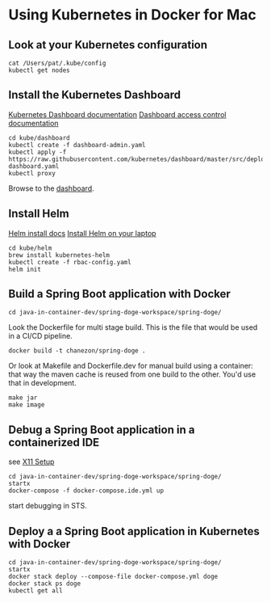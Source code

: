 # Using Kubernetes in Docker for Mac

## Look at your Kubernetes configuration

```
cat /Users/pat/.kube/config
kubectl get nodes
```

## Install the Kubernetes Dashboard

[Kubernetes Dashboard documentation](https://github.com/kubernetes/dashboard#kubernetes-dashboard)
[Dashboard access control documentation](https://github.com/kubernetes/dashboard/wiki/Access-control#admin-privileges)

```
cd kube/dashboard
kubectl create -f dashboard-admin.yaml
kubectl apply -f https://raw.githubusercontent.com/kubernetes/dashboard/master/src/deploy/recommended/kubernetes-dashboard.yaml
kubectl proxy
```

Browse to the [dashboard](http://localhost:8001/api/v1/namespaces/kube-system/services/https:kubernetes-dashboard:/proxy/).

## Install Helm

[Helm install docs](https://github.com/kubernetes/helm/blob/master/docs/quickstart.md)
[Install Helm on your laptop](https://github.com/kubernetes/helm/blob/master/docs/install.md)

```
cd kube/helm
brew install kubernetes-helm
kubectl create -f rbac-config.yaml
helm init
```

## Build a Spring Boot application with Docker

```
cd java-in-container-dev/spring-doge-workspace/spring-doge/
```

Look the Dockerfile for multi stage build. This is the file that would be used in a CI/CD pipeline.

```
docker build -t chanezon/spring-doge .
```

Or look at Makefile and Dockerfile.dev for manual build using a container: that way the maven cache is reused from one build to the other. You'd use that in development.

```
make jar
make image
```

## Debug a Spring Boot application in a containerized IDE

see [X11 Setup](../x11/README.md)

```
cd java-in-container-dev/spring-doge-workspace/spring-doge/
startx
docker-compose -f docker-compose.ide.yml up
```

start debugging in STS.

## Deploy a a Spring Boot application in Kubernetes with Docker

```
cd java-in-container-dev/spring-doge-workspace/spring-doge/
startx
docker stack deploy --compose-file docker-compose.yml doge
docker stack ps doge
kubectl get all
```
